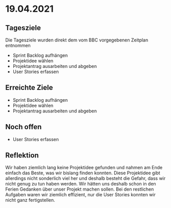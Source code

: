 # 19.04.2021

## Tagesziele
Die Tagesziele wurden direkt dem vom BBC vorgegebenen Zeitplan entnommen

* Sprint Backlog aufhängen
* Projektidee wählen
* Projektantrag ausarbeiten und abgeben
* User Stories erfassen

## Erreichte Ziele
* Sprint Backlog aufhängen
* Projektidee wählen
* Projektantrag ausarbeiten und abgeben

## Noch offen
* User Stories erfassen

## Reflektion
Wir haben ziemlich lang keine Projektidee gefunden und nahmen am Ende einfach das Beste, was wir bislang finden konnten.
Diese Projektidee gibt allerdings nicht sonderlich viel her und deshalb besteht die Gefahr, dass wir nicht genug zu tun
haben werden. Wir hätten uns deshalb schon in den Ferien Gedanken über unser Projekt machen sollen. Bei den restlichen
Aufgaben waren wir ziemlich effizient, nur die User Stories konnten wir nicht ganz fertigstellen.